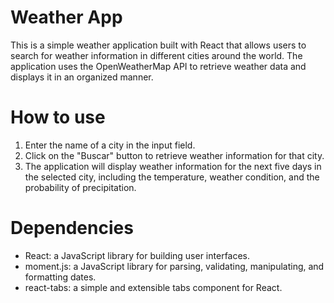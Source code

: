 # Weather App

This is a simple weather application built with React that allows users to search for weather information in different cities around the world. The application uses the OpenWeatherMap API to retrieve weather data and displays it in an organized manner.

# How to use
1. Enter the name of a city in the input field.
2. Click on the "Buscar" button to retrieve weather information for that city.
3. The application will display weather information for the next five days in the selected city, including the temperature, weather condition, and the probability of precipitation.
# Dependencies
* React: a JavaScript library for building user interfaces.
* moment.js: a JavaScript library for parsing, validating, manipulating, and formatting dates.
* react-tabs: a simple and extensible tabs component for React.
